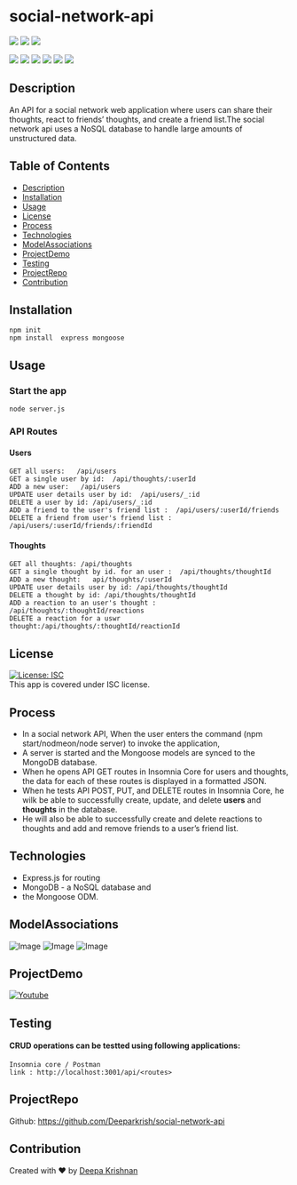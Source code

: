 # social-network-api
  <p align="left">
    <img src="https://img.shields.io/github/repo-size/deeparkrish/social-network-api" />
    <img src="https://img.shields.io/github/issues/deeparkrish/social-network-api" />
    <img src="https://img.shields.io/github/last-commit/deeparkrish/social-network-api" >       
  </p>
  <p align="left"> 
     <img src="https://img.shields.io/github/languages/top/deeparkrish/social-network-api"/>
    <img src="https://img.shields.io/badge/Mongoose-yellow" />
    <img src="https://img.shields.io/badge/MongoDB-blue"  />
    <img src="https://img.shields.io/badge/-node.js-green" />
    <img src="https://img.shields.io/badge/-express-red" >
    <img src="https://img.shields.io/badge/-Javascript 'Date'-orange" >
</p>

 ## Description
  An API for a social network web application where users can share their thoughts, react to friends’ thoughts, and create a friend list.The social network api uses a NoSQL database to handle large amounts of unstructured data.

 
  ## Table of Contents 
  * [Description](#description)
  * [Installation](#installation)
  * [Usage](#usage)
  * [License](#license)
  * [Process](#process)
  * [Technologies](#technologies)
  * [ModelAssociations](#modelassociations)
  * [ProjectDemo](#projectdemo)
  * [Testing](#testing)
  * [ProjectRepo](#projectrepo)
  * [Contribution](#contribution)
  
  
  ##  Installation
    npm init
    npm install  express mongoose

  ##  Usage
  ### Start the app
    node server.js
    
  ### API Routes 
  #### Users 
    GET all users:   /api/users
    GET a single user by id:  /api/thoughts/:userId
    ADD a new user:   /api/users
    UPDATE user details user by id:  /api/users/_:id
    DELETE a user by id: /api/users/_:id
    ADD a friend to the user's friend list :  /api/users/:userId/friends
    DELETE a friend from user's friend list : /api/users/:userId/friends/:friendId
 #### Thoughts
    GET all thoughts: /api/thoughts
    GET a single thought by id. for an user :  /api/thoughts/thoughtId
    ADD a new thought:   api/thoughts/:userId
    UPDATE user details user by id: /api/thoughts/thoughtId
    DELETE a thought by id: /api/thoughts/thoughtId
    ADD a reaction to an user's thought :  /api/thoughts/:thoughtId/reactions
    DELETE a reaction for a uswr thought:/api/thoughts/:thoughtId/reactionId
 
  ## License 
  [![License: ISC](https://img.shields.io/badge/License-ISC-blue.svg)](https://opensource.org/licenses/ISC)<br />
  This app is covered under ISC license.
  
  ## Process
  * In a social network API, When the user enters the command (npm start/nodmeon/node server) to invoke the application,
  * A server is started and the Mongoose models are synced to the MongoDB database.
  * When he opens API GET routes in Insomnia Core for users and thoughts, the data for each of these routes is displayed in a formatted JSON.
  * When he tests API POST, PUT, and DELETE routes in Insomnia Core, he wilk be able to successfully create, update, and delete **users** and **thoughts** in the       database.
  * He will also be able to successfully create and delete reactions to thoughts and add and remove friends to a user’s friend list.
    
  ## Technologies 
  * Express.js for routing 
  * MongoDB - a NoSQL database and 
  * the Mongoose ODM. 
 
  
  ## ModelAssociations
  ![Image](https://github.com/Deeparkrish/social-network-api/blob/main/src/assets/images/users.png)
  ![Image](https://github.com/Deeparkrish/social-network-api/blob/main/src/assets/images/Thoughts.png)
  ![Image](https://github.com/Deeparkrish/social-network-api/blob/main/src/assets/images/reactions.png)
  
  ## ProjectDemo
  [![Youtube](https://img.youtube.com/vi/RNpZXHQjWBA/0.jpg)](https://www.youtube.com/embed/RNpZXHQjWBA)


  ## Testing
  ####  CRUD operations can be testted using following applications:
    Insomnia core / Postman   
    link : http://localhost:3001/api/<routes>
  

  ## ProjectRepo 
  Github: https://github.com/Deeparkrish/social-network-api

  ## Contribution
  Created with ❤️ by [Deepa Krishnan](https://github.com/DeeparKrish/README-generator)
  






